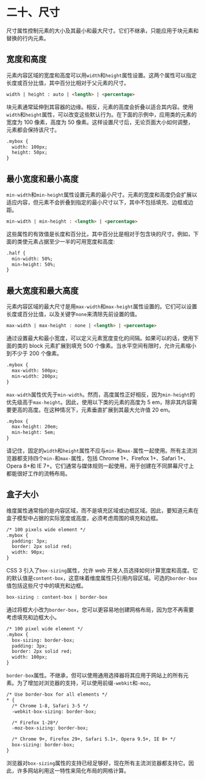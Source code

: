 # 二十、尺寸

尺寸属性控制元素的大小及其最小和最大尺寸。它们不继承，只能应用于块元素和替换的行内元素。

## 宽度和高度

元素内容区域的宽度和高度可以用`width`和`height`属性设置。这两个属性可以指定长度或百分比值，其中百分比相对于父元素的尺寸。

```html
width | height : auto | <length> | <percentage>

```

块元素通常延伸到其容器的边缘。相反，元素的高度会折叠以适合其内容。使用`width`和`height`属性，可以改变这些默认行为。在下面的示例中，应用类的元素的宽度为 100 像素，高度为 50 像素。这样设置尺寸后，无论页面大小如何调整，元素都会保持该尺寸。

```html
.mybox {
  width: 100px;
  height: 50px;
}

```

## 最小宽度和最小高度

`min-width`和`min-height`属性设置元素的最小尺寸。元素的宽度和高度仍会扩展以适应内容，但元素不会折叠到指定的最小尺寸以下，其中不包括填充、边框或边距。

```html
min-width | min-height : <length> | <percentage>

```

这些属性的有效值是长度和百分比，其中百分比是相对于包含块的尺寸。例如，下面的类使元素占据至少一半的可用宽度和高度:

```html
.half {
  min-width: 50%;
  min-height: 50%;
}

```

## 最大宽度和最大高度

元素内容区域的最大尺寸是用`max-width`和`max-height`属性设置的。它们可以设置长度或百分比值，以及关键字`none`来清除先前设置的值。

```html
max-width | max-height : none | <length> | <percentage>

```

通过设置最大和最小宽度，可以定义元素宽度变化的间隔。如果可以的话，使用下面的类的 block 元素扩展到填充 500 个像素。当水平空间有限时，允许元素缩小到不少于 200 个像素。

```html
.mybox {
  max-width: 500px;
  min-width: 200px;
}

```

`max-width`属性优先于`min-width`。然而，高度属性正好相反，因为`min-height`的优先级高于`max-height`。因此，使用以下类的元素的高度为 5 em，除非其内容需要更高的高度。在这种情况下，元素垂直扩展到其最大允许值 20 em。

```html
.mybox {
  max-height: 20em;
  min-height: 5em;
}

```

请记住，固定的`width`和`height`属性不应与`min-`和`max-`属性一起使用。所有主流浏览器都支持四个`min-`和`max-`属性，包括 Chrome 1+、Firefox 1+、Safari 1+、Opera 8+和 IE 7+。它们通常与媒体规则一起使用，用于创建在不同屏幕尺寸上都能很好工作的流畅布局。

## 盒子大小

维度属性通常指的是内容区域，而不是填充区域或边框区域。因此，要知道元素在盒子模型中占据的实际宽度或高度，必须考虑周围的填充和边框。

```html
/* 100 pixels wide element */
.mybox {
  padding: 3px;
  border: 2px solid red;
  width: 90px;
}

```

CSS 3 引入了`box-sizing`属性，允许 web 开发人员选择如何计算宽度和高度。它的默认值是`content-box`，这意味着维度属性只引用内容区域。可选的`border-box`值包括这些尺寸中的填充和边框。

```html
box-sizing : content-box | border-box

```

通过将框大小改为`border-box`，您可以更容易地创建网格布局，因为您不再需要考虑填充和边框大小。

```html
/* 100 pixel wide element */
.mybox {
  box-sizing: border-box;
  padding: 3px;
  border: 2px solid red;
  width: 100px;
}

```

`border-box`属性。不继承，但可以使用通用选择器将其应用于网站上的所有元素。为了增加对浏览器的支持，可以使用前缀`-webkit`和`-moz`。

```html
/* Use border-box for all elements */
* {
  /* Chrome 1-8, Safari 3-5 */
  -webkit-box-sizing: border-box;

  /* Firefox 1-28*/
  -moz-box-sizing: border-box;

  /* Chrome 9+, Firefox 29+, Safari 5.1+, Opera 9.5+, IE 8+ */
  box-sizing: border-box;
}

```

浏览器对`box-sizing`属性的支持已经足够好，现在所有主流浏览器都支持它。因此，许多网站利用这一特性来简化布局的网格计算。